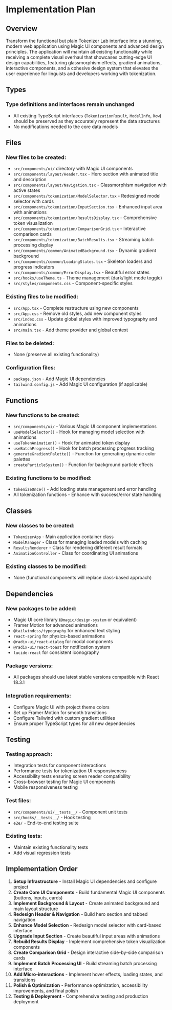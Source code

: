 # Implementation Plan

## Overview

Transform the functional but plain Tokenizer Lab interface into a stunning, modern web application using Magic UI components and advanced design principles. The application will maintain all existing functionality while receiving a complete visual overhaul that showcases cutting-edge UI design capabilities, featuring glassmorphism effects, gradient animations, interactive components, and a cohesive design system that elevates the user experience for linguists and developers working with tokenization.

## Types

### Type definitions and interfaces remain unchanged

- All existing TypeScript interfaces (`TokenizationResult`, `ModelInfo`, `Row`) should be preserved as they accurately represent the data structures
- No modifications needed to the core data models

## Files

### New files to be created:
- `src/components/ui/` directory with Magic UI components
- `src/components/layout/Header.tsx` - Hero section with animated title and description
- `src/components/layout/Navigation.tsx` - Glassmorphism navigation with active states
- `src/components/tokenization/ModelSelector.tsx` - Redesigned model selector with cards
- `src/components/tokenization/InputSection.tsx` - Enhanced input area with animations
- `src/components/tokenization/ResultsDisplay.tsx` - Comprehensive token visualization
- `src/components/tokenization/ComparisonGrid.tsx` - Interactive comparison cards
- `src/components/tokenization/BatchResults.tsx` - Streaming batch processing display
- `src/components/common/AnimatedBackground.tsx` - Dynamic gradient background
- `src/components/common/LoadingStates.tsx` - Skeleton loaders and progress indicators
- `src/components/common/ErrorDisplay.tsx` - Beautiful error states
- `src/hooks/useTheme.ts` - Theme management (dark/light mode toggle)
- `src/styles/components.css` - Component-specific styles

### Existing files to be modified:
- `src/App.tsx` - Complete restructure using new components
- `src/App.css` - Remove old styles, add new component styles
- `src/index.css` - Update global styles with improved typography and animations
- `src/main.tsx` - Add theme provider and global context

### Files to be deleted:
- None (preserve all existing functionality)

### Configuration files:
- `package.json` - Add Magic UI dependencies
- `tailwind.config.js` - Add Magic UI configuration (if applicable)

## Functions

### New functions to be created:
- `src/components/ui/` - Various Magic UI component implementations
- `useModelSelector()` - Hook for managing model selection with animations
- `useTokenAnimation()` - Hook for animated token display
- `useBatchProgress()` - Hook for batch processing progress tracking
- `generateGradientPalette()` - Function for generating dynamic color palettes
- `createParticleSystem()` - Function for background particle effects

### Existing functions to be modified:
- `tokenizeOnce()` - Add loading state management and error handling
- All tokenization functions - Enhance with success/error state handling

## Classes

### New classes to be created:
- `TokenizerApp` - Main application container class
- `ModelManager` - Class for managing loaded models with caching
- `ResultsRenderer` - Class for rendering different result formats
- `AnimationController` - Class for coordinating UI animations

### Existing classes to be modified:
- None (functional components will replace class-based approach)

## Dependencies

### New packages to be added:
- Magic UI core library (`@magic/design-system` or equivalent)
- Framer Motion for advanced animations
- `@tailwindcss/typography` for enhanced text styling
- `react-spring` for physics-based animations
- `@radix-ui/react-dialog` for modal components
- `@radix-ui/react-toast` for notification system
- `lucide-react` for consistent iconography

### Package versions:
- All packages should use latest stable versions compatible with React 18.3.1

### Integration requirements:
- Configure Magic UI with project theme colors
- Set up Framer Motion for smooth transitions
- Configure Tailwind with custom gradient utilities
- Ensure proper TypeScript types for all new dependencies

## Testing

### Testing approach:
- Integration tests for component interactions
- Performance tests for tokenization UI responsiveness
- Accessibility tests ensuring screen reader compatibility
- Cross-browser testing for Magic UI components
- Mobile responsiveness testing

### Test files:
- `src/components/ui/__tests__/` - Component unit tests
- `src/hooks/__tests__/` - Hook testing
- `e2e/` - End-to-end testing suite

### Existing tests:
- Maintain existing functionality tests
- Add visual regression tests

## Implementation Order

1. **Setup Infrastructure** - Install Magic UI dependencies and configure project
2. **Create Core UI Components** - Build fundamental Magic UI components (buttons, inputs, cards)
3. **Implement Background & Layout** - Create animated background and main layout structure
4. **Redesign Header & Navigation** - Build hero section and tabbed navigation
5. **Enhance Model Selection** - Redesign model selector with card-based interface
6. **Upgrade Input Section** - Create beautiful input areas with animations
7. **Rebuild Results Display** - Implement comprehensive token visualization components
8. **Create Comparison Grid** - Design interactive side-by-side comparison cards
9. **Implement Batch Processing UI** - Build streaming batch processing interface
10. **Add Micro-interactions** - Implement hover effects, loading states, and transitions
11. **Polish & Optimization** - Performance optimization, accessibility improvements, and final polish
12. **Testing & Deployment** - Comprehensive testing and production deployment
